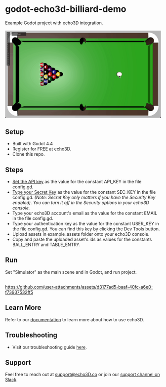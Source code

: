# godot-echo3d-billiard-demo
Example Godot project with echo3D integration. <br><br>
![Simulation](screenshots/simulation_play.gif)

## Setup
* Built with Godot 4.4
* Register for FREE at [echo3D](https://console.echo3D.co/#/auth/register).
* Clone this repo. 

## Steps
* [Set the API key](https://docs.echo3d.co/quickstart/access-the-console) as the value for the constant API_KEY in the file config.gd. <br>
* [Type your Secret Key](https://docs.echo3d.co/web-console/deliver-pages/security-page#secret-key) as the value for the constant SEC_KEY in the file config.gd. _(Note: Secret Key only matters if you have the Security Key enabled). You can turn it off in the Security options in your echo3D console._<br>
* Type your echo3D account's email as the value for the constant EMAIL in the file config.gd.
* Type your authentication key as the value for the constant USER_KEY in the file config.gd. You can find this key by clicking the Dev Tools button.
* Upload assets in example_assets folder onto your echo3D console.
* Copy and paste the uploaded asset's ids as values for the constants BALL_ENTRY and TABLE_ENTRY.

## Run
Set "Simulator" as the main scene and in Godot, and run project. <br><br>

https://github.com/user-attachments/assets/d3177ad5-baaf-40fc-a6e0-f73937532ff5

## Learn More
Refer to our [documentation](https://docs.echo3d.com/) to learn more about how to use echo3D.

## Troubleshooting
* Visit our troubleshooting guide [here](https://docs.echo3d.com/quickstart/troubleshooting).

## Support
Feel free to reach out at [support@echo3D.co](mailto:support@echo3D.co) or join our [support channel on Slack](https://go.echo3D.co/join). 
